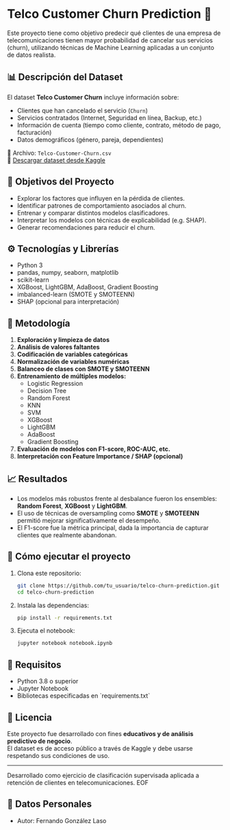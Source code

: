 # Telco Customer Churn Prediction 🔎

Este proyecto tiene como objetivo predecir qué clientes de una empresa de telecomunicaciones tienen mayor probabilidad de cancelar sus servicios (churn), utilizando técnicas de Machine Learning aplicadas a un conjunto de datos realista.

## 📊 Descripción del Dataset

El dataset **Telco Customer Churn** incluye información sobre:
- Clientes que han cancelado el servicio (`Churn`)
- Servicios contratados (Internet, Seguridad en línea, Backup, etc.)
- Información de cuenta (tiempo como cliente, contrato, método de pago, facturación)
- Datos demográficos (género, pareja, dependientes)

📁 Archivo: `Telco-Customer-Churn.csv`  
🔗 [Descargar dataset desde Kaggle](https://www.kaggle.com/datasets/blastchar/telco-customer-churn)

## 🎯 Objetivos del Proyecto

- Explorar los factores que influyen en la pérdida de clientes.
- Identificar patrones de comportamiento asociados al churn.
- Entrenar y comparar distintos modelos clasificadores.
- Interpretar los modelos con técnicas de explicabilidad (e.g. SHAP).
- Generar recomendaciones para reducir el churn.

## ⚙️ Tecnologías y Librerías

- Python 3
- pandas, numpy, seaborn, matplotlib
- scikit-learn
- XGBoost, LightGBM, AdaBoost, Gradient Boosting
- imbalanced-learn (SMOTE y SMOTEENN)
- SHAP (opcional para interpretación)

## 📌 Metodología

1. **Exploración y limpieza de datos**
2. **Análisis de valores faltantes**
3. **Codificación de variables categóricas**
4. **Normalización de variables numéricas**
5. **Balanceo de clases con SMOTE y SMOTEENN**
6. **Entrenamiento de múltiples modelos:**
   - Logistic Regression
   - Decision Tree
   - Random Forest
   - KNN
   - SVM
   - XGBoost
   - LightGBM
   - AdaBoost
   - Gradient Boosting
7. **Evaluación de modelos con F1-score, ROC-AUC, etc.**
8. **Interpretación con Feature Importance / SHAP (opcional)**

## 📈 Resultados

- Los modelos más robustos frente al desbalance fueron los ensembles: **Random Forest**, **XGBoost** y **LightGBM**.
- El uso de técnicas de oversampling como **SMOTE** y **SMOTEENN** permitió mejorar significativamente el desempeño.
- El F1-score fue la métrica principal, dada la importancia de capturar clientes que realmente abandonan.

## 🚀 Cómo ejecutar el proyecto

1. Clona este repositorio:
   ```bash
   git clone https://github.com/tu_usuario/telco-churn-prediction.git
   cd telco-churn-prediction
   ```

2. Instala las dependencias:
   ```bash
   pip install -r requirements.txt
   ```

3. Ejecuta el notebook:
   ```bash
   jupyter notebook notebook.ipynb
   ```

## 📌 Requisitos

- Python 3.8 o superior  
- Jupyter Notebook  
- Bibliotecas especificadas en \`requirements.txt\`

## 📄 Licencia

Este proyecto fue desarrollado con fines **educativos y de análisis predictivo de negocio**.  
El dataset es de acceso público a través de Kaggle y debe usarse respetando sus condiciones de uso.

---

Desarrollado como ejercicio de clasificación supervisada aplicada a retención de clientes en telecomunicaciones.
EOF

## 🧑 Datos Personales

- Autor: Fernando González Laso
